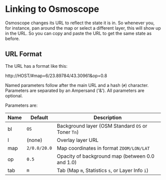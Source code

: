 
# Linking to Osmoscope

Osmoscope changes its URL to reflect the state it is in. So whenever you, for
instance, pan around the map or select a different layer, this will show up in
the URL. So you can copy and paste the URL to get the same state as before.

## URL Format

The URL has a format like this:

http://HOST/#map=6/23.89784/43.30961&op=0.8

Named parameters follow after the main URL and a hash (`#`) character.
Parameters are separated by an Ampersand ('&'). All parameters are optional.

Parameters are:

| Name | Default      | Description                                        |
| ---- | ------------ | -------------------------------------------------- |
| bl   | `OS`         | Background layer (OSM Standard `OS` or Toner `Tn`) |
| l    | (none)       | Overlay layer URL                                  |
| map  | `2/0.0/20.0` | Map coordinates in format `ZOOM/LON/LAT`           |
| op   | `0.5`        | Opacity of background map (between 0.0 and 1.0)    |
| tab  | `m`          | Tab (Map `m`, Statistics `s`, or Layer Info `i`)   |

